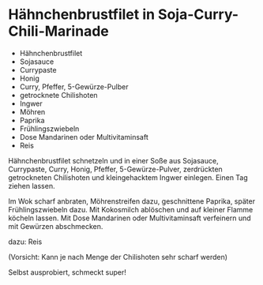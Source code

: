# Hähnchenbrustfilet in Soja-Curry-Chili-Marinade

* Hähnchenbrustfilet
* Sojasauce
* Currypaste
* Honig
* Curry, Pfeffer, 5-Gewürze-Pulber
* getrocknete Chilishoten
* Ingwer
* Möhren
* Paprika
* Frühlingszwiebeln
* Dose Mandarinen oder Multivitaminsaft
* Reis

Hähnchenbrustfilet schnetzeln und in einer Soße aus Sojasauce, Currypaste,
Curry, Honig, Pfeffer, 5-Gewürze-Pulver, zerdrückten getrockneten Chilishoten
und kleingehacktem Ingwer einlegen.
Einen Tag ziehen lassen.

Im Wok scharf anbraten, Möhrenstreifen dazu, geschnittene Paprika,
 später Frühlingszwiebeln dazu.
Mit Kokosmilch ablöschen und auf kleiner Flamme köcheln lassen.
Mit Dose Mandarinen oder Multivitaminsaft verfeinern und mit Gewürzen
abschmecken.

dazu: Reis

(Vorsicht: Kann je nach Menge der Chilishoten sehr scharf werden)

Selbst ausprobiert, schmeckt super!
